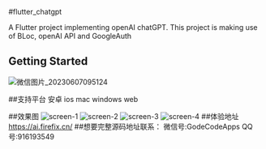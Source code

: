 #flutter_chatgpt

A Flutter project implementing openAI chatGPT.
This project is making use of BLoc, openAI API and GoogleAuth
## Getting Started
![微信图片_20230607095124](https://github.com/PengyanMingJack/flutter_ChatGPT/assets/15820159/af287508-fb09-4c09-9871-9dd4ce85938c)

##支持平台 安卓 ios mac windows web

##效果图
![screen-1](https://github.com/PengyanMingJack/flutter_ChatGPT/assets/15820159/d9469f73-44d9-4be3-a1fc-b495e4afbea6)
![screen-2](https://github.com/PengyanMingJack/flutter_ChatGPT/assets/15820159/0b576fcb-99c5-4bdf-b622-785f3c96392f)
![screen-3](https://github.com/PengyanMingJack/flutter_ChatGPT/assets/15820159/bc9c4e7d-4937-414d-8704-f32322579b39)
![screen-4](https://github.com/PengyanMingJack/flutter_ChatGPT/assets/15820159/e41c40ff-15fb-4189-9993-f8f88fa68789)
##体验地址
https://ai.firefix.cn/
##想要完整源码地址联系：
微信号:GodeCodeApps
QQ号:916193549
